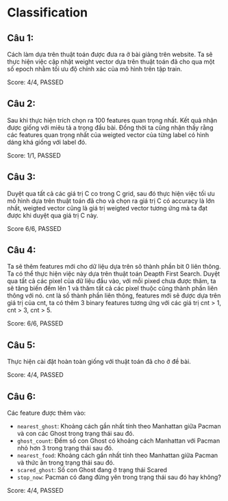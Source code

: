 # Classification
## Câu 1:
Cách làm dựa trên thuật toán được đưa ra ở bài giảng trên website. Ta sẽ thực hiện việc cập nhật weight vector dựa trên thuật toán đã cho qua một số epoch nhằm tối ưu độ chính xác của mô hình trên tập train.

Score: 4/4, PASSED

## Câu 2:
Sau khi thực hiện trích chọn ra 100 features quan trọng nhất. Kết quả nhận được giống với miêu tả a trọng đầu bài. Đồng thời ta cũng nhận thấy rằng các features quan trọng nhất của weigted vector của từng label có hình dáng khá giống với label đó.

Score: 1/1, PASSED

## Câu 3:
Duyệt qua tất cả các giá trị C co trong C grid, sau đó thực hiện việc tối ưu mô hình dựa trên thuật toán đã cho và chọn ra giá trị C có accuracy là lớn nhất, weigted vector cũng là giá trị weigted vector tương ứng mà ta đạt được khi duyệt qua giá trị C này.

Score 6/6, PASSED

## Câu 4:
Ta sẽ thêm features mới cho dữ liệu dựa trên sô thành phần bit 0 liên thông. Ta có thể thực hiện việc này dựa trên thuật toán Deapth First Search. Duyệt qua tất cả các pixel của dữ liệu đầu vào, với mỗi pixed chưa được thăm, ta sẽ tăng biến đếm lên 1 và thăm tất cả các pixel thuộc cũng thành phần liên thông với nó. cnt là số thành phần liên thông, features mới sẽ được dựa trên giá trị của cnt, ta có thêm 3 binary features tương ứng với các giá trị cnt > 1, cnt > 3, cnt > 5.

Score: 6/6, PASSED

## Câu 5:
Thực hiện cài đặt hoàn toàn giống với thuật toán đã cho ở đề bài.

Score: 4/4, PASSED

## Câu 6:
Các feature được thêm vào:
* ```nearest_ghost```: Khoảng cách gần nhất tính theo Manhattan giữa Pacman và con các Ghost trong trạng thái sau đó.
* ```ghost_count```: Đếm số con Ghost có khoảng cách Manhattan với Pacman nhỏ hơn 3 trong trạng thái sau đó.
* ```nearest_food```: Khoảng cách gần nhất tính theo Manhattan giữa Pacman và thức ăn trong trạng thái sau đó.
* ```scared_ghost```: Số con Ghost đang ở trạng thái Scared
* ```stop_now```: Pacman có đang đừng yên trong trạng thái sau đó hay không?

Score: 4/4, PASSED
